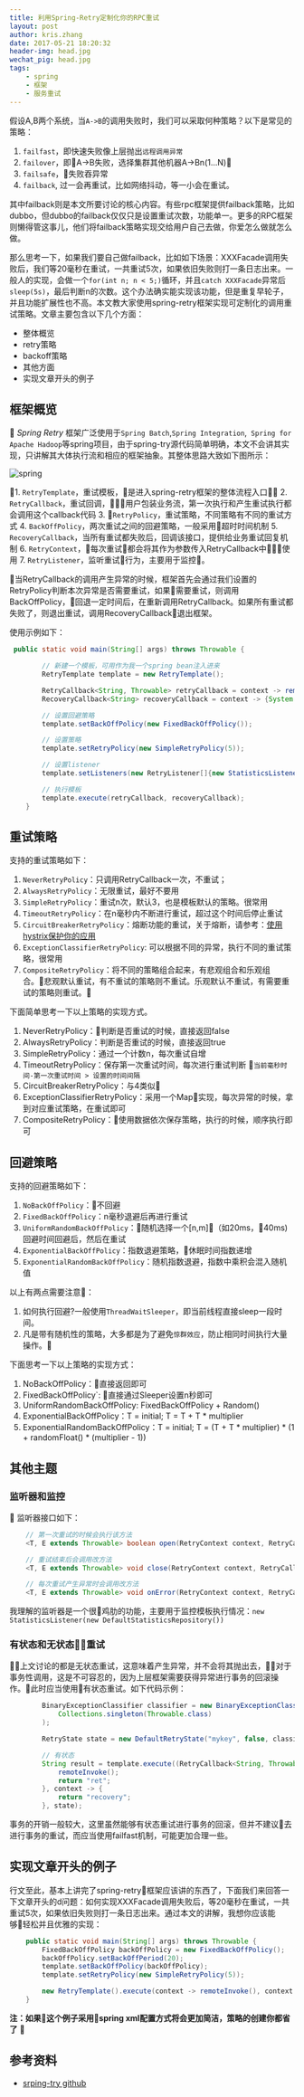 ```yaml
---
title: 利用Spring-Retry定制化你的RPC重试
layout: post
author: kris.zhang
date: 2017-05-21 18:20:32
header-img: head.jpg
wechat_pig: head.jpg
tags:
    - spring
    - 框架
    - 服务重试
---
```


假设A,B两个系统，当`A->B`的调用失败时，我们可以采取何种策略？以下是常见的策略：

1. `failfast`，即快速失败像上层抛出`远程调用异常`
2. `failover`，即A->B失败，选择集群其他机器A->Bn(1...N)
3. `failsafe`，失败吞异常
4. `failback`, 过一会再重试，比如网络抖动，等一小会在重试。

其中failback则是本文所要讨论的核心内容。有些rpc框架提供failback策略，比如dubbo，但dubbo的failback仅仅只是设置重试次数，功能单一。更多的RPC框架则懒得管这事儿，他们将failback策略实现交给用户自己去做，你爱怎么做就怎么做。

那么思考一下，如果我们要自己做failback，比如如下场景：XXXFacade调用失败后，我们等20毫秒在重试，一共重试5次，如果依旧失败则打一条日志出来。一般人的实现，会做一个`for(int n; n < 5;)`循环，并且`catch XXXFacade`异常后`sleep(5s)`，最后判断n的次数。这个办法确实能实现该功能，但是重复早轮子，并且功能扩展性也不高。本文教大家使用spring-retry框架实现可定制化的调用重试策略。文章主要包含以下几个方面：

- 整体概览
- retry策略
- backoff策略
- 其他方面
- 实现文章开头的例子

## 框架概览
 
*Spring Retry* 框架广泛使用于`Spring Batch`,`Spring Integration`,` Spring for Apache Hadoop`等spring项目，由于spring-try源代码简单明确，本文不会讲其实现，只讲解其大体执行流和相应的框架抽象。其整体思路大致如下图所示：

![spring](spring-retry/spring-retry.png)

1. `RetryTemplate`，重试模板，是进入spring-retry框架的整体流程入口
2. `RetryCallback`，重试回调，用户包装业务流，第一次执行和产生重试执行都会调用这个callback代码
3. `RetryPolicy`，重试策略，不同策略有不同的重试方式
4. `BackOffPolicy`，两次重试之间的回避策略，一般采用超时时间机制
5. `RecoveryCallback`，当所有重试都失败后，回调该接口，提供给业务重试回复机制
6. `RetryContext`，每次重试都会将其作为参数传入RetryCallback中使用
7. `RetryListener`，监听重试行为，主要用于监控。

当RetryCallback的调用产生异常的时候，框架首先会通过我们设置的RetryPolicy判断本次异常是否需要重试，如果需要重试，则调用BackOffPolicy，回退一定时间后，在重新调用RetryCallback。如果所有重试都失败了，则退出重试，调用RecoveryCallback退出框架。

使用示例如下：

```java
 public static void main(String[] args) throws Throwable {

        // 新建一个模板，可用作为我一个spring bean注入进来
        RetryTemplate template = new RetryTemplate();

        RetryCallback<String, Throwable> retryCallback = context -> remoteInvoke();
        RecoveryCallback<String> recoveryCallback = context -> {System.out.println("recovery"); return "recovery";};

        // 设置回避策略
        template.setBackOffPolicy(new FixedBackOffPolicy());

        // 设置策略
        template.setRetryPolicy(new SimpleRetryPolicy(5));

        // 设置listener
        template.setListeners(new RetryListener[]{new StatisticsListener(new DefaultStatisticsRepository())});

        // 执行模板
        template.execute(retryCallback, recoveryCallback);
    }
```

## 重试策略

支持的重试策略如下：

1. `NeverRetryPolicy`：只调用RetryCallback一次，不重试；
2. `AlwaysRetryPolicy`：无限重试，最好不要用
3. `SimpleRetryPolicy`：重试n次，默认3，也是模板默认的策略。很常用
4. `TimeoutRetryPolicy`：在n毫秒内不断进行重试，超过这个时间后停止重试
5. `CircuitBreakerRetryPolicy`：熔断功能的重试，关于熔断，请参考：[使用hystrix保护你的应用](http://kriszhang.com/hystrix_defend_your_webapp/)
6. `ExceptionClassifierRetryPolicy`: 可以根据不同的异常，执行不同的重试策略，很常用
7. `CompositeRetryPolicy`：将不同的策略组合起来，有悲观组合和乐观组合。悲观默认重试，有不重试的策略则不重试。乐观默认不重试，有需要重试的策略则重试。

下面简单思考一下以上策略的实现方式。

1. NeverRetryPolicy：判断是否重试的时候，直接返回false
2. AlwaysRetryPolicy：判断是否重试的时候，直接返回true
3. SimpleRetryPolicy：通过一个计数n，每次重试自增
4. TimeoutRetryPolicy：保存第一次重试时间，每次进行重试判断 `当前毫秒时间-第一次重试时间 > 设置的时间间隔`
5. CircuitBreakerRetryPolicy：与4类似
6. ExceptionClassifierRetryPolicy：采用一个Map实现，每次异常的时候，拿到对应重试策略，在重试即可
7. CompositeRetryPolicy：使用数据依次保存策略，执行的时候，顺序执行即可

## 回避策略

支持的回避策略如下：

1. `NoBackOffPolicy`：不回避
2. `FixedBackOffPolicy`：n毫秒退避后再进行重试
3. `UniformRandomBackOffPolicy`：随机选择一个[n,m]（如20ms，40ms)回避时间回避后，然后在重试
4. `ExponentialBackOffPolicy`：指数退避策略，休眠时间指数递增
5. `ExponentialRandomBackOffPolicy`：随机指数退避，指数中乘积会混入随机值

以上有两点需要注意：

1. 如何执行回避?一般使用`ThreadWaitSleeper`，即当前线程直接sleep一段时间。
2. 凡是带有随机性的策略，大多都是为了避免`惊群效应`，防止相同时间执行大量操作。

下面思考一下以上策略的实现方式：

1. NoBackOffPolicy：直接返回即可
2. FixedBackOffPolicy`: 直接通过Sleeper设置n秒即可
3. UniformRandomBackOffPolicy:  FixedBackOffPolicy + Random()
4. ExponentialBackOffPolicy：T = initial; T = T + T * multiplier
5. ExponentialRandomBackOffPolicy：T = initial; T = (T + T * multiplier) * (1 + randomFloat() * (multiplier - 1))

## 其他主题

### 监听器和监控

监听器接口如下：

```java
    // 第一次重试的时候会执行该方法
	<T, E extends Throwable> boolean open(RetryContext context, RetryCallback<T, E> callback);

    // 重试结束后会调用改方法
	<T, E extends Throwable> void close(RetryContext context, RetryCallback<T, E> callback, Throwable throwable);

    // 每次重试产生异常时会调用改方法
	<T, E extends Throwable> void onError(RetryContext context, RetryCallback<T, E> callback, Throwable throwable);
```

我理解的监听器是一个很鸡肋的功能，主要用于监控模板执行情况：`new StatisticsListener(new DefaultStatisticsRepository())`

### 有状态和无状态重试

上文讨论的都是无状态重试，这意味着产生异常，并不会将其抛出去，对于事务性调用，这是不可容忍的，因为上层框架需要获得异常进行事务的回滚操作。此时应当使用有状态重试。如下代码示例：

```java
        BinaryExceptionClassifier classifier = new BinaryExceptionClassifier(
            Collections.singleton(Throwable.class)
        );

        RetryState state = new DefaultRetryState("mykey", false, classifier);

        // 有状态
        String result = template.execute((RetryCallback<String, Throwable>)context -> {
            remoteInvoke();
            return "ret";
        }, context -> {
            return "recovery";
        }, state);
```

事务的开销一般较大，这里虽然能够有状态重试进行事务的回滚，但并不建议去进行事务的重试，而应当使用failfast机制，可能更加合理一些。

## 实现文章开头的例子

行文至此，基本上讲完了spring-retry框架应该讲的东西了，下面我们来回答一下文章开头的d问题：如何实现XXXFacade调用失败后，等20毫秒在重试，一共重试5次，如果依旧失败则打一条日志出来。通过本文的讲解，我想你应该能够轻松并且优雅的实现：

```java
    public static void main(String[] args) throws Throwable {
        FixedBackOffPolicy backOffPolicy = new FixedBackOffPolicy();
        backOffPolicy.setBackOffPeriod(20);
        template.setBackOffPolicy(backOffPolicy);
        template.setRetryPolicy(new SimpleRetryPolicy(5));

        new RetryTemplate().execute(context -> remoteInvoke(), context -> {System.out.println("log here"); return "recovery";});
    }
```

**注：如果这个例子采用spring xml配置方式将会更加简洁，策略的创建你都省了**

## 参考资料 

- [srping-try github](https://github.com/spring-projects/spring-retry)